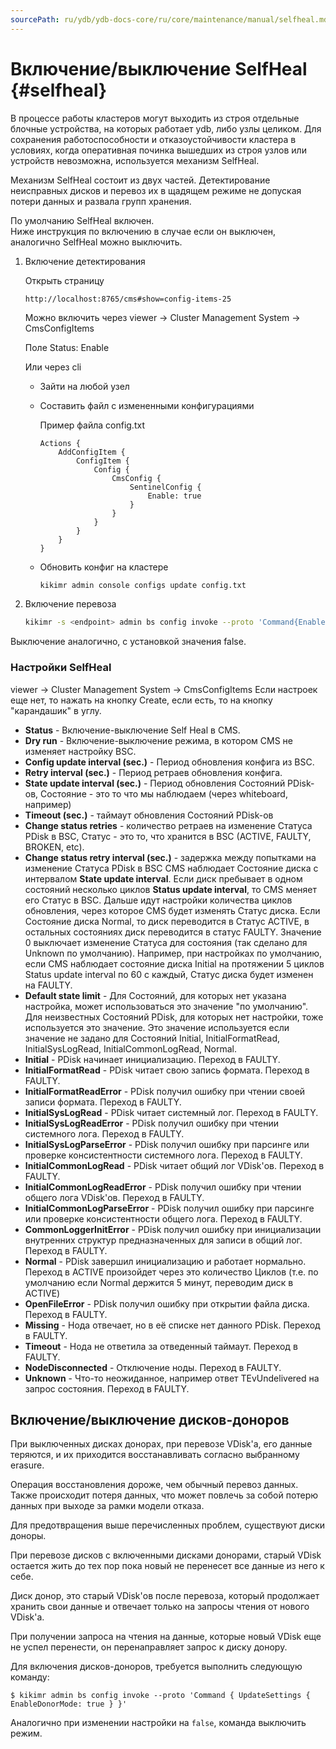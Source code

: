 ```yaml
---
sourcePath: ru/ydb/ydb-docs-core/ru/core/maintenance/manual/selfheal.md
---
```

# Включение/выключение SelfHeal {#selfheal}

В процессе работы кластеров могут выходить из строя отдельные блочные устройства, на которых работает ydb, либо узлы целиком. Для сохранения работоспособности и отказоустойчивости кластера в условиях, когда оперативная починка вышедших из строя узлов или устройств невозможна, используется механизм SelfHeal.

Механизм SelfHeal состоит из двух частей. Детектирование неисправных дисков и перевоз их в щадящем режиме не допуская потери данных и развала групп хранения.

По умолчанию SelfHeal включен.  
Ниже инструкция по включению в случае если он выключен, аналогично SelfHeal можно выключить.

1. Включение детектирования

    Открыть страницу

    ```http://localhost:8765/cms#show=config-items-25```

    Можно включить через viewer -> Cluster Management System -> CmsConfigItems

    Поле Status: Enable

    Или через cli

    * Зайти на любой узел

    * Составить файл с измененными конфигурациями

        Пример файла config.txt

        ```
        Actions {
            AddConfigItem {
                ConfigItem {
                    Config {
                        CmsConfig {
                            SentinelConfig {
                                Enable: true
                            }
                        }
                    }
                }
            }
        }
        ```

    * Обновить конфиг на кластере

        ```bash
        kikimr admin console configs update config.txt
        ```

2. Включение перевоза

    ```bash
    kikimr -s <endpoint> admin bs config invoke --proto 'Command{EnableSelfHeal{Enable: true}}'
    ```

Выключение аналогично, с установкой значения false.

### Настройки SelfHeal

viewer -> Cluster Management System -> CmsConfigItems
Если настроек еще нет, то нажать на кнопку Create, если есть, то на кнопку "карандашик" в углу.

* **Status** - Включение-выключение Self Heal в CMS.
* **Dry run** - Включение-выключение режима, в котором CMS не изменяет настройку BSC.
* **Config update interval (sec.)** - Период обновления конфига из BSC.
* **Retry interval (sec.)** - Период ретраев обновления конфига.
* **State update interval (sec.)** - Период обновления Состояний PDisk-ов, Состояние - это то что мы наблюдаем (через whiteboard, например)
* **Timeout (sec.)** - таймаут обновления Состояний PDisk-ов
* **Change status retries** - количество ретраев на изменение Статуса PDisk в BSC, Статус - это то, что хранится в BSC (ACTIVE, FAULTY, BROKEN, etc).
* **Change status retry interval (sec.)** - задержка между попытками на изменение Статуса PDisk в BSC
    CMS наблюдает Состояние диска с интервалом **State update interval**. Если диск пребывает в одном состояний несколько циклов **Status update interval**, то CMS меняет его Статус в BSC.
    Дальше идут настройки количества циклов обновления, через которое CMS будет изменять Статус диска. Если Состояние диска Normal, то диск переводится в Статус ACTIVE, в остальных состояниях диск переводится в статус FAULTY. Значение 0 выключает изменение Статуса для состояния (так сделано для Unknown по умолчанию).
    Например, при настройках по умолчанию, если CMS наблюдает состояние диска Initial на протяжении 5 циклов Status update interval по 60 с каждый, Статус диска будет изменен на FAULTY.
* **Default state limit** - Для Состояний, для которых нет указана настройка, может использоваться это значение "по умолчанию". Для неизвестных Состояний PDisk, для которых нет настройки, тоже используется это значение. Это значение используется если значение не задано для Состояний Initial, InitialFormatRead, InitialSysLogRead, InitialCommonLogRead, Normal.
* **Initial** - PDisk начинает инициализацию. Переход в FAULTY.
* **InitialFormatRead** - PDisk читает свою запись формата. Переход в FAULTY.
* **InitialFormatReadError** - PDisk получил ошибку при чтении своей записи формата. Переход в FAULTY.
* **InitialSysLogRead** - PDisk читает системный лог. Переход в FAULTY.
* **InitialSysLogReadError** - PDisk получил ошибку при чтении системного лога. Переход в FAULTY.
* **InitialSysLogParseError** - PDisk получил ошибку при парсинге или проверке консистентности системного лога. Переход в FAULTY.
* **InitialCommonLogRead** - PDisk читает общий лог VDisk'ов. Переход в FAULTY.
* **InitialCommonLogReadError** - PDisk получил ошибку при чтении общего лога VDisk'ов. Переход в FAULTY.
* **InitialCommonLogParseError** - PDisk получил ошибку при парсинге или проверке консистентности общего лога. Переход в FAULTY.
* **CommonLoggerInitError** - PDisk получил ошибку при инициализации внутренних структур предназначенных для записи в общий лог. Переход в FAULTY.
* **Normal** - PDisk завершил инициализацию и работает нормально. Переход в ACTIVE произойдет через это количество Циклов (т.е. по умолчанию если Normal держится 5 минут, переводим диск в ACTIVE)
* **OpenFileError** - PDisk получил ошибку при открытии файла диска. Переход в FAULTY.
* **Missing** - Нода отвечает, но в её списке нет данного PDisk. Переход в FAULTY.
* **Timeout** - Нода не ответила за отведенный таймаут. Переход в FAULTY.
* **NodeDisconnected** - Отключение ноды. Переход в FAULTY.
* **Unknown** - Что-то неожиданное, например ответ TEvUndelivered на запрос состояния. Переход в FAULTY.

## Включение/выключение дисков-доноров

При выключенных дисках донорах, при перевозе VDisk'а, его данные теряются, и их приходится восстанавливать согласно выбранному erasure.

Операция восстановления дороже, чем обычный перевоз данных. Также происходит потеря данных, что может повлечь за собой потерю данных при выходе за рамки модели отказа.

Для предотвращения выше перечисленных проблем, существуют диски доноры.

При перевозе дисков с включенными дисками донорами, старый VDisk остается жить до тех пор пока новый не перенесет все данные из него к себе.

Диск донор, это старый VDisk'ов после перевоза, который продолжает хранить свои данные и отвечает только на запросы чтения от нового VDisk'а.

При получении запроса на чтения на данные, которые новый VDisk еще не успел перенести, он перенаправляет запрос к диску донору.

Для включения дисков-доноров, требуется выполнить следующую команду:

`$ kikimr admin bs config invoke --proto 'Command { UpdateSettings { EnableDonorMode: true } }'`

Аналогично при изменении настройки на `false`, команда выключить режим.
